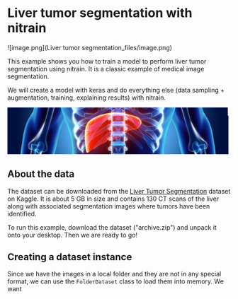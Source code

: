 # Liver tumor segmentation with nitrain

![image.png](Liver tumor segmentation_files/image.png)

This example shows you how to train a model to perform liver tumor segmentation using nitrain. It is a classic example of medical image segmentation.

We will create a model with keras and do everything else (data sampling + augmentation, training, explaining results) with nitrain.

![png](Liver-tumor-segmentation_files/image.png)

## About the data

The dataset can be downloaded from the [Liver Tumor Segmentation](https://www.kaggle.com/datasets/andrewmvd/liver-tumor-segmentation/data) dataset on Kaggle. It is about 5 GB in size and contains 130 CT scans of the liver along with associated segmentation images where tumors have been identified.

To run this example, download the dataset ("archive.zip") and unpack it onto your desktop. Then we are ready to go!

## Creating a dataset instance

Since we have the images in a local folder and they are not in any special format, we can use the `FolderDataset` class to load them into memory. We want

```python

```
